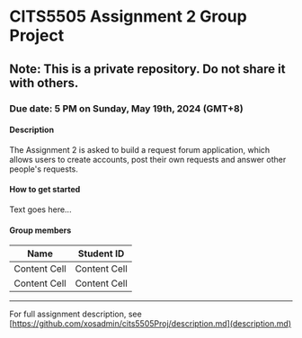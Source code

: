 # CITS5505 Assignment 2 Group Project  
  
## Note: This is a private repository. Do not share it with others.  
  
### Due date: 5 PM on Sunday, May 19th, 2024 (GMT+8)  

#### Description
The Assignment 2 is asked to build a request forum application, which allows users to create accounts, post their own requests and answer other people's requests.  
  
#### How to get started  
Text goes here...  
  
#### Group members  
| Name  | Student ID |
| ------------- | ------------- |
| Content Cell  | Content Cell  |
| Content Cell  | Content Cell  |
------  
For full assignment description, see [https://github.com/xosadmin/cits5505Proj/description.md](description.md)  
